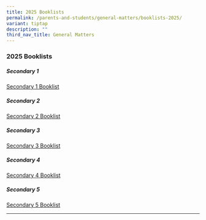 ```yaml
---
title: 2025 Booklists
permalink: /parents-and-students/general-matters/booklists-2025/
variant: tiptap
description: ""
third_nav_title: General Matters
---
```

<h3>2025 Booklists</h3>
<h5>Secondary 1</h5>
<p><a href="https://www.serangoonsec.moe.edu.sg/files/Booklists/Booklists%202025/Serangoon_Sec_Sch_Booklist_2025_Sec_1.pdf" rel="noopener nofollow" target="_blank">Secondary 1 Booklist</a>
</p>
<h5>Secondary 2</h5>
<p><a href="https://www.serangoonsec.moe.edu.sg/files/Booklists/Booklists%202025/Serangoon_Sec_Sch_Booklist_2025_Sec_2.pdf" rel="noopener nofollow" target="_blank">Secondary 2 Booklist</a>
</p>
<h5>Secondary 3</h5>
<p><a href="https://www.serangoonsec.moe.edu.sg/files/Booklists/Booklists%202025/Serangoon_Sec_Sch_Booklist_2025_Sec_3.pdf" rel="noopener nofollow" target="_blank">Secondary 3 Booklist</a>
</p>
<h5>Secondary 4</h5>
<p><a href="/files/Booklists/Booklists 2025/Serangoon_Sec_Sch_Booklist_2025_Sec_4_edited_20250428.pdf" rel="noopener nofollow" target="_blank">Secondary 4 Booklist</a>
</p>
<h5>Secondary 5</h5>
<p><a href="https://www.serangoonsec.moe.edu.sg/files/Booklists/Booklists%202025/Serangoon_Sec_Sch_Booklist_2025_Sec_5.pdf" rel="noopener nofollow" target="_blank">Secondary 5 Booklist</a>
</p>
<hr>
<p></p>